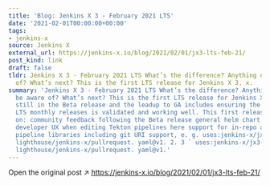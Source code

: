 ```yaml
---
title: 'Blog: Jenkins X 3 - February 2021 LTS'
date: '2021-02-01T00:00:00+00:00'
tags:
- jenkins-x
source: Jenkins X
external_url: https://jenkins-x.io/blog/2021/02/01/jx3-lts-feb-21/
post_kind: link
draft: false
tldr: Jenkins X 3 - February 2021 LTS What’s the difference? Anything else to be aware
  of? What’s next? This is the first LTS release for Jenkins X 3. x.
summary: 'Jenkins X 3 - February 2021 LTS What’s the difference? Anything else to
  be aware of? What’s next? This is the first LTS release for Jenkins X 3. x. We are
  still in the Beta release and the leadup to GA includes ensuring the process for
  LTS monthly releases is validated and working well. This first releases focuses
  on: community feedback following the Beta release general helm chart upgrades improved
  developer UX when editing Tekton pipelines here support for in-repo and shared Tekton
  pipeline libraries including git URI support, e. g. uses:jenkins-x/jx3-pipeline-catalog/packs/javascript/.
  lighthouse/jenkins-x/pullrequest. yaml@v1. 2. 3 ` uses:jenkins-x/jx3-pipeline-catalog/packs/javascript/.
  lighthouse/jenkins-x/pullrequest. yaml@v1.'
---
```

Open the original post ↗ https://jenkins-x.io/blog/2021/02/01/jx3-lts-feb-21/
